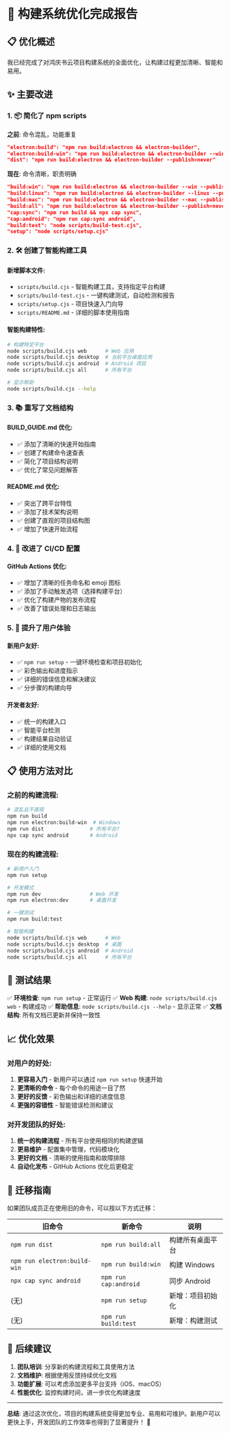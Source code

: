# 🎉 构建系统优化完成报告

## 📋 优化概述

我已经完成了对鸿庆书云项目构建系统的全面优化，让构建过程更加清晰、智能和易用。

## ✨ 主要改进

### 1. 📦 简化了 npm scripts
**之前**: 命令混乱，功能重复
```json
"electron:build": "npm run build:electron && electron-builder",
"electron:build-win": "npm run build:electron && electron-builder --win --publish=never",
"dist": "npm run build:electron && electron-builder --publish=never"
```

**现在**: 命令清晰，职责明确
```json
"build:win": "npm run build:electron && electron-builder --win --publish=never",
"build:linux": "npm run build:electron && electron-builder --linux --publish=never", 
"build:mac": "npm run build:electron && electron-builder --mac --publish=never",
"build:all": "npm run build:electron && electron-builder --publish=never",
"cap:sync": "npm run build && npx cap sync",
"cap:android": "npm run cap:sync android",
"build:test": "node scripts/build-test.cjs",
"setup": "node scripts/setup.cjs"
```

### 2. 🛠️ 创建了智能构建工具

#### 新增脚本文件:
- `scripts/build.cjs` - 智能构建工具，支持指定平台构建
- `scripts/build-test.cjs` - 一键构建测试，自动检测和报告
- `scripts/setup.cjs` - 项目快速入门向导
- `scripts/README.md` - 详细的脚本使用指南

#### 智能构建特性:
```bash
# 构建特定平台
node scripts/build.cjs web      # Web 应用
node scripts/build.cjs desktop  # 当前平台桌面应用  
node scripts/build.cjs android  # Android 项目
node scripts/build.cjs all      # 所有平台

# 显示帮助
node scripts/build.cjs --help
```

### 3. 📚 重写了文档结构

#### BUILD_GUIDE.md 优化:
- ✅ 添加了清晰的快速开始指南
- ✅ 创建了构建命令速查表
- ✅ 简化了项目结构说明
- ✅ 优化了常见问题解答

#### README.md 优化:
- ✅ 突出了跨平台特性
- ✅ 添加了技术架构说明
- ✅ 创建了直观的项目结构图
- ✅ 增加了快速开始流程

### 4. 🚀 改进了 CI/CD 配置

#### GitHub Actions 优化:
- ✅ 增加了清晰的任务命名和 emoji 图标
- ✅ 添加了手动触发选项（选择构建平台）
- ✅ 优化了构建产物的发布流程
- ✅ 改善了错误处理和日志输出

### 5. 🎯 提升了用户体验

#### 新用户友好:
- ✅ `npm run setup` - 一键环境检查和项目初始化
- ✅ 彩色输出和进度指示
- ✅ 详细的错误信息和解决建议
- ✅ 分步骤的构建向导

#### 开发者友好:
- ✅ 统一的构建入口
- ✅ 智能平台检测
- ✅ 构建结果自动验证
- ✅ 详细的使用文档

## 📋 使用方法对比

### 之前的构建流程:
```bash
# 混乱且不直观
npm run build
npm run electron:build-win  # Windows
npm run dist               # 所有平台?
npx cap sync android       # Android
```

### 现在的构建流程:
```bash
# 新用户入门
npm run setup

# 开发模式
npm run dev                # Web 开发
npm run electron:dev       # 桌面开发

# 一键测试
npm run build:test

# 智能构建
node scripts/build.cjs web      # Web
node scripts/build.cjs desktop  # 桌面
node scripts/build.cjs android  # Android
node scripts/build.cjs all      # 所有平台
```

## 🎉 测试结果

✅ **环境检查**: `npm run setup` - 正常运行
✅ **Web 构建**: `node scripts/build.cjs web` - 构建成功
✅ **帮助信息**: `node scripts/build.cjs --help` - 显示正常
✅ **文档结构**: 所有文档已更新并保持一致性

## 📈 优化效果

### 对用户的好处:
1. **更容易入门** - 新用户可以通过 `npm run setup` 快速开始
2. **更清晰的命令** - 每个命令的用途一目了然
3. **更好的反馈** - 彩色输出和详细的进度信息
4. **更强的容错性** - 智能错误检测和建议

### 对开发团队的好处:
1. **统一的构建流程** - 所有平台使用相同的构建逻辑
2. **更易维护** - 配置集中管理，代码模块化
3. **更好的文档** - 清晰的使用指南和故障排除
4. **自动化发布** - GitHub Actions 优化后更稳定

## 🔄 迁移指南

如果团队成员正在使用旧的命令，可以按以下方式迁移：

| 旧命令 | 新命令 | 说明 |
|--------|--------|------|
| `npm run dist` | `npm run build:all` | 构建所有桌面平台 |
| `npm run electron:build-win` | `npm run build:win` | 构建 Windows |
| `npx cap sync android` | `npm run cap:android` | 同步 Android |
| (无) | `npm run setup` | 新增：项目初始化 |
| (无) | `npm run build:test` | 新增：构建测试 |

## 🚀 后续建议

1. **团队培训**: 分享新的构建流程和工具使用方法
2. **文档维护**: 根据使用反馈持续优化文档
3. **功能扩展**: 可以考虑添加更多平台支持（iOS、macOS）
4. **性能优化**: 监控构建时间，进一步优化构建速度

---

**总结**: 通过这次优化，项目的构建系统变得更加专业、易用和可维护。新用户可以更快上手，开发团队的工作效率也得到了显著提升！ 🎉
